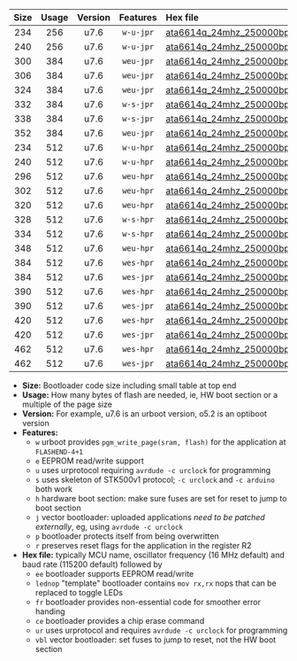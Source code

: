|Size|Usage|Version|Features|Hex file|
|:-:|:-:|:-:|:-:|:--|
|234|256|u7.6|`w-u-jpr`|[ata6614q_24mhz_250000bps_ur_vbl.hex](https://raw.githubusercontent.com/stefanrueger/urboot/main/bootloaders/ata6614q/fcpu_24mhz/250000_bps/ata6614q_24mhz_250000bps_ur_vbl.hex)|
|240|256|u7.6|`w-u-jpr`|[ata6614q_24mhz_250000bps_lednop_ur_vbl.hex](https://raw.githubusercontent.com/stefanrueger/urboot/main/bootloaders/ata6614q/fcpu_24mhz/250000_bps/ata6614q_24mhz_250000bps_lednop_ur_vbl.hex)|
|300|384|u7.6|`weu-jpr`|[ata6614q_24mhz_250000bps_ee_ur_vbl.hex](https://raw.githubusercontent.com/stefanrueger/urboot/main/bootloaders/ata6614q/fcpu_24mhz/250000_bps/ata6614q_24mhz_250000bps_ee_ur_vbl.hex)|
|306|384|u7.6|`weu-jpr`|[ata6614q_24mhz_250000bps_ee_lednop_ur_vbl.hex](https://raw.githubusercontent.com/stefanrueger/urboot/main/bootloaders/ata6614q/fcpu_24mhz/250000_bps/ata6614q_24mhz_250000bps_ee_lednop_ur_vbl.hex)|
|324|384|u7.6|`weu-jpr`|[ata6614q_24mhz_250000bps_ee_lednop_fr_ur_vbl.hex](https://raw.githubusercontent.com/stefanrueger/urboot/main/bootloaders/ata6614q/fcpu_24mhz/250000_bps/ata6614q_24mhz_250000bps_ee_lednop_fr_ur_vbl.hex)|
|332|384|u7.6|`w-s-jpr`|[ata6614q_24mhz_250000bps_vbl.hex](https://raw.githubusercontent.com/stefanrueger/urboot/main/bootloaders/ata6614q/fcpu_24mhz/250000_bps/ata6614q_24mhz_250000bps_vbl.hex)|
|338|384|u7.6|`w-s-jpr`|[ata6614q_24mhz_250000bps_lednop_vbl.hex](https://raw.githubusercontent.com/stefanrueger/urboot/main/bootloaders/ata6614q/fcpu_24mhz/250000_bps/ata6614q_24mhz_250000bps_lednop_vbl.hex)|
|352|384|u7.6|`weu-jpr`|[ata6614q_24mhz_250000bps_ee_lednop_fr_ce_ur_vbl.hex](https://raw.githubusercontent.com/stefanrueger/urboot/main/bootloaders/ata6614q/fcpu_24mhz/250000_bps/ata6614q_24mhz_250000bps_ee_lednop_fr_ce_ur_vbl.hex)|
|234|512|u7.6|`w-u-hpr`|[ata6614q_24mhz_250000bps_ur.hex](https://raw.githubusercontent.com/stefanrueger/urboot/main/bootloaders/ata6614q/fcpu_24mhz/250000_bps/ata6614q_24mhz_250000bps_ur.hex)|
|240|512|u7.6|`w-u-hpr`|[ata6614q_24mhz_250000bps_lednop_ur.hex](https://raw.githubusercontent.com/stefanrueger/urboot/main/bootloaders/ata6614q/fcpu_24mhz/250000_bps/ata6614q_24mhz_250000bps_lednop_ur.hex)|
|296|512|u7.6|`weu-hpr`|[ata6614q_24mhz_250000bps_ee_ur.hex](https://raw.githubusercontent.com/stefanrueger/urboot/main/bootloaders/ata6614q/fcpu_24mhz/250000_bps/ata6614q_24mhz_250000bps_ee_ur.hex)|
|302|512|u7.6|`weu-hpr`|[ata6614q_24mhz_250000bps_ee_lednop_ur.hex](https://raw.githubusercontent.com/stefanrueger/urboot/main/bootloaders/ata6614q/fcpu_24mhz/250000_bps/ata6614q_24mhz_250000bps_ee_lednop_ur.hex)|
|320|512|u7.6|`weu-hpr`|[ata6614q_24mhz_250000bps_ee_lednop_fr_ur.hex](https://raw.githubusercontent.com/stefanrueger/urboot/main/bootloaders/ata6614q/fcpu_24mhz/250000_bps/ata6614q_24mhz_250000bps_ee_lednop_fr_ur.hex)|
|328|512|u7.6|`w-s-hpr`|[ata6614q_24mhz_250000bps.hex](https://raw.githubusercontent.com/stefanrueger/urboot/main/bootloaders/ata6614q/fcpu_24mhz/250000_bps/ata6614q_24mhz_250000bps.hex)|
|334|512|u7.6|`w-s-hpr`|[ata6614q_24mhz_250000bps_lednop.hex](https://raw.githubusercontent.com/stefanrueger/urboot/main/bootloaders/ata6614q/fcpu_24mhz/250000_bps/ata6614q_24mhz_250000bps_lednop.hex)|
|348|512|u7.6|`weu-hpr`|[ata6614q_24mhz_250000bps_ee_lednop_fr_ce_ur.hex](https://raw.githubusercontent.com/stefanrueger/urboot/main/bootloaders/ata6614q/fcpu_24mhz/250000_bps/ata6614q_24mhz_250000bps_ee_lednop_fr_ce_ur.hex)|
|384|512|u7.6|`wes-hpr`|[ata6614q_24mhz_250000bps_ee.hex](https://raw.githubusercontent.com/stefanrueger/urboot/main/bootloaders/ata6614q/fcpu_24mhz/250000_bps/ata6614q_24mhz_250000bps_ee.hex)|
|384|512|u7.6|`wes-jpr`|[ata6614q_24mhz_250000bps_ee_vbl.hex](https://raw.githubusercontent.com/stefanrueger/urboot/main/bootloaders/ata6614q/fcpu_24mhz/250000_bps/ata6614q_24mhz_250000bps_ee_vbl.hex)|
|390|512|u7.6|`wes-hpr`|[ata6614q_24mhz_250000bps_ee_lednop.hex](https://raw.githubusercontent.com/stefanrueger/urboot/main/bootloaders/ata6614q/fcpu_24mhz/250000_bps/ata6614q_24mhz_250000bps_ee_lednop.hex)|
|390|512|u7.6|`wes-jpr`|[ata6614q_24mhz_250000bps_ee_lednop_vbl.hex](https://raw.githubusercontent.com/stefanrueger/urboot/main/bootloaders/ata6614q/fcpu_24mhz/250000_bps/ata6614q_24mhz_250000bps_ee_lednop_vbl.hex)|
|420|512|u7.6|`wes-hpr`|[ata6614q_24mhz_250000bps_ee_lednop_fr.hex](https://raw.githubusercontent.com/stefanrueger/urboot/main/bootloaders/ata6614q/fcpu_24mhz/250000_bps/ata6614q_24mhz_250000bps_ee_lednop_fr.hex)|
|420|512|u7.6|`wes-jpr`|[ata6614q_24mhz_250000bps_ee_lednop_fr_vbl.hex](https://raw.githubusercontent.com/stefanrueger/urboot/main/bootloaders/ata6614q/fcpu_24mhz/250000_bps/ata6614q_24mhz_250000bps_ee_lednop_fr_vbl.hex)|
|462|512|u7.6|`wes-hpr`|[ata6614q_24mhz_250000bps_ee_lednop_fr_ce.hex](https://raw.githubusercontent.com/stefanrueger/urboot/main/bootloaders/ata6614q/fcpu_24mhz/250000_bps/ata6614q_24mhz_250000bps_ee_lednop_fr_ce.hex)|
|462|512|u7.6|`wes-jpr`|[ata6614q_24mhz_250000bps_ee_lednop_fr_ce_vbl.hex](https://raw.githubusercontent.com/stefanrueger/urboot/main/bootloaders/ata6614q/fcpu_24mhz/250000_bps/ata6614q_24mhz_250000bps_ee_lednop_fr_ce_vbl.hex)|

- **Size:** Bootloader code size including small table at top end
- **Usage:** How many bytes of flash are needed, ie, HW boot section or a multiple of the page size
- **Version:** For example, u7.6 is an urboot version, o5.2 is an optiboot version
- **Features:**
  + `w` urboot provides `pgm_write_page(sram, flash)` for the application at `FLASHEND-4+1`
  + `e` EEPROM read/write support
  + `u` uses urprotocol requiring `avrdude -c urclock` for programming
  + `s` uses skeleton of STK500v1 protocol; `-c urclock` and `-c arduino` both work
  + `h` hardware boot section: make sure fuses are set for reset to jump to boot section
  + `j` vector bootloader: uploaded applications *need to be patched externally*, eg, using `avrdude -c urclock`
  + `p` bootloader protects itself from being overwritten
  + `r` preserves reset flags for the application in the register R2
- **Hex file:** typically MCU name, oscillator frequency (16 MHz default) and baud rate (115200 default) followed by
  + `ee` bootloader supports EEPROM read/write
  + `lednop` "template" bootloader contains `mov rx,rx` nops that can be replaced to toggle LEDs
  + `fr` bootloader provides non-essential code for smoother error handing
  + `ce` bootloader provides a chip erase command
  + `ur` uses urprotocol and requires `avrdude -c urclock` for programming
  + `vbl` vector bootloader: set fuses to jump to reset, not the HW boot section
